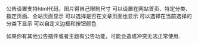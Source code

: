 公告设置支持html代码，图片得自己限制尺寸
可以设置在网站首页、特定分类、指定页面、全站页面显示
可以选择是否在文章页面也显示
可以选择在当前选择的分类下显示
可以自定义边框和按钮颜色

如果你有其他公告插件或者主题有公告功能，可能会造成冲突无法正常使用.
